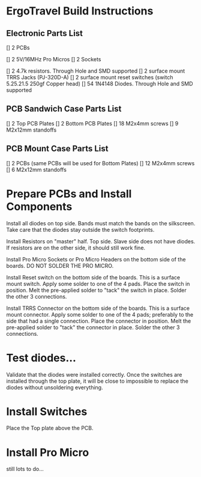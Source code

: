 # ErgoTravel Build Instructions

## Electronic Parts List

[] 2 PCBs

[] 2 5V/16MHz Pro Micros
[] 2 Sockets

[] 2 4.7k resistors. Through Hole and SMD supported
[] 2 surface mount TRRS Jacks (PJ-320D-A)
[] 2 surface mount reset switches (switch 5.25.21.5 250gf Copper head)
[] 54 1N4148 Diodes. Through Hole and SMD supported


## PCB Sandwich Case Parts List

[] 2 Top PCB Plates
[] 2 Bottom PCB Plates
[] 18 M2x4mm screws
[] 9 M2x12mm standoffs


## PCB Mount Case Parts List

[] 2 PCBs (same PCBs will be used for Bottom Plates)
[] 12 M2x4mm screws
[] 6 M2x12mm standoffs



# Prepare PCBs and Install Components




Install all diodes on top side.  Bands must match the bands on the silkscreen. Take care that the diodes stay outside the switch footprints.

Install Resistors on "master" half. Top side.  Slave side does not have diodes.  If resistors are on the other side, it should still work fine.

Install Pro Micro Sockets or Pro Micro Headers on the bottom side of the boards. DO NOT SOLDER THE PRO MICRO.

Install Reset switch on the bottom side of the boards. This is a surface mount switch.  Apply some solder to one of the 4 pads. Place the switch in position.  Melt the pre-applied solder to "tack" the switch in place. Solder the other 3 connections.

Install TRRS Connector on the bottom side of the boards. This is a surface mount connector.  Apply some solder to one of the 4 pads; preferably to the side that had a single connection. Place the connector in position.  Melt the pre-applied solder to "tack" the connector in place. Solder the other 3 connections.

#  Test diodes...
Validate that the diodes were installed correctly.  Once the switches are installed through the top plate, it will be close to impossible to replace the diodes without unsoldering everything.

# Install Switches

Place the Top plate above the PCB.


# Install Pro Micro

still lots to do...
